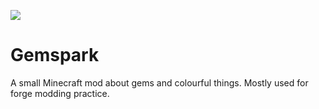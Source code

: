 [![](http://cf.way2muchnoise.eu/title/442902.svg)](https://www.curseforge.com/minecraft/mc-mods/gemspark)

# Gemspark
A small Minecraft mod about gems and colourful things. Mostly used for forge modding practice.
